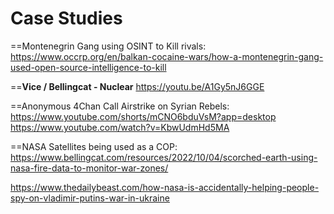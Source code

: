 
# Case Studies

==Montenegrin Gang using OSINT to Kill rivals:
https://www.occrp.org/en/balkan-cocaine-wars/how-a-montenegrin-gang-used-open-source-intelligence-to-kill


==**Vice / Bellingcat - Nuclear**
https://youtu.be/A1Gy5nJ6GGE


==Anonymous 4Chan Call Airstrike on Syrian Rebels:
https://www.youtube.com/shorts/mCNO6bduVsM?app=desktop
https://www.youtube.com/watch?v=KbwUdmHd5MA



==NASA Satellites being used as a COP:
https://www.bellingcat.com/resources/2022/10/04/scorched-earth-using-nasa-fire-data-to-monitor-war-zones/

https://www.thedailybeast.com/how-nasa-is-accidentally-helping-people-spy-on-vladimir-putins-war-in-ukraine

